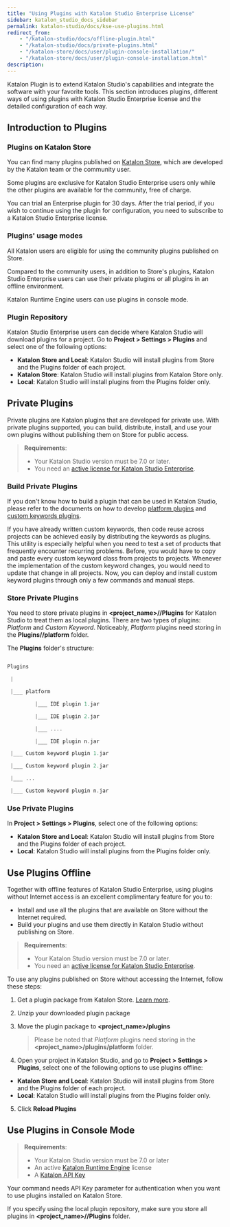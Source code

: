 ```yaml
---
title: "Using Plugins with Katalon Studio Enterprise License"
sidebar: katalon_studio_docs_sidebar
permalink: katalon-studio/docs/kse-use-plugins.html
redirect_from:
    - "/katalon-studio/docs/offline-plugin.html"
    - "/katalon-studio/docs/private-plugins.html"
    - "/katalon-store/docs/user/plugin-console-installation/"
    - "/katalon-store/docs/user/plugin-console-installation.html"
description:
---
```

Katalon Plugin is to extend Katalon Studio's capabilities and integrate the software with your favorite tools. This section introduces plugins, different ways of using plugins with Katalon Studio Enterprise license and the detailed configuration of each way.

## Introduction to Plugins

### Plugins on Katalon Store

You can find many plugins published on [Katalon Store](https://store.katalon.com/), which are developed by the Katalon team or the community user.

Some plugins are exclusive for Katalon Studio Enterprise users only while the other plugins are available for the community, free of charge.

You can trial an Enterprise plugin for 30 days. After the trial period, if you wish to continue using the plugin for configuration, you need to subscribe to a Katalon Studio Enterprise license.

### Plugins' usage modes

All Katalon users are eligible for using the community plugins published on Store.

Compared to the community users, in addition to Store's plugins, Katalon Studio Enterprise users can use their private plugins or all plugins in an offline environment.

Katalon Runtime Engine users can use plugins in console mode.

### Plugin Repository

Katalon Studio Enterprise users can decide where Katalon Studio will download plugins for a project. Go to **Project > Settings > Plugins** and select one of the following options:

* **Katalon Store and Local**: Katalon Studio will install plugins from Store and the Plugins folder of each project.
* **Katalon Store**: Katalon Studio will install plugins from Katalon Store only.
* **Local**: Katalon Studio will install plugins from the Plugins folder only.

## Private Plugins

Private plugins are Katalon plugins that are developed for private use. With private plugins supported, you can build, distribute, install, and use your own plugins without publishing them on Store for public access.

> **Requirements**:
>
> * Your Katalon Studio version must be 7.0 or later.
> * You need an [active license for Katalon Studio Enterprise](https://docs.katalon.com/katalon-studio/docs/license.html#paid-license).

### Build Private Plugins

If you don't know how to build a plugin that can be used in Katalon Studio, please refer to the documents on how to develop [platform plugins](https://docs.katalon.com/katalon-store/docs/publisher/create-plugin.html) and [custom keywords plugins](https://docs.katalon.com/katalon-store/docs/publisher/develop-custom-keywords.html).

If you have already written custom keywords, then code reuse across projects can be achieved easily by distributing the keywords as plugins. This utility is especially helpful when you need to test a set of products that frequently encounter recurring problems. Before, you would have to copy and paste every custom keyword class from projects to projects. Whenever the implementation of the custom keyword changes, you would need to update that change in all projects. Now, you can deploy and install custom keyword plugins through only a few commands and manual steps.

### Store Private Plugins

You need to store private plugins in **<project_name>//Plugins** for Katalon Studio to treat them as local plugins. There are two types of plugins: *Platform* and *Custom Keyword*. Noticeably, *Platform* plugins need storing in the **Plugins//platform** folder.

The **Plugins** folder's structure:

```groovy

Plugins

 |

 |___ platform

         |___ IDE plugin 1.jar

         |___ IDE plugin 2.jar

         |___ ....

         |___ IDE plugin n.jar

 |___ Custom keyword plugin 1.jar

 |___ Custom keyword plugin 2.jar

 |___ ...

 |___ Custom keyword plugin n.jar
```

### Use Private Plugins

In **Project > Settings > Plugins**, select one of the following options:

* **Katalon Store and Local**: Katalon Studio will install plugins from Store and the Plugins folder of each project.
* **Local**: Katalon Studio will install plugins from the Plugins folder only.

## Use Plugins Offline

Together with offline features of Katalon Studio Enterprise, using plugins without Internet access is an excellent complimentary feature for you to:

* Install and use all the plugins that are available on Store without the Internet required.
* Build your plugins and use them directly in Katalon Studio without publishing on Store.

> **Requirements**:
>
> * Your Katalon Studio version must be 7.0 or later.
> * You need an [active license for Katalon Studio Enterprise](https://docs.katalon.com/katalon-studio/docs/license.html#paid-license).

To use any plugins published on Store without accessing the Internet, follow these steps:

1. Get a plugin package from Katalon Store. [Learn more](https://docs.katalon.com/katalon-store/docs/user/getting-started.html#download-plugin-packages).
2. Unzip your downloaded plugin package
3. Move the plugin package to **<project_name>/plugins**

   > Please be noted that *Platform* plugins need storing in the **<project_name>/plugins/platform** folder.

4. Open your project in Katalon Studio, and go to **Project > Settings > Plugins**, select one of the following options to use plugins offline:

* **Katalon Store and Local**: Katalon Studio will install plugins from Store and the Plugins folder of each project.
* **Local**: Katalon Studio will install plugins from the Plugins folder only.

5. Click **Reload Plugins**

## Use Plugins in Console Mode

> **Requirements**:
>
> * Your Katalon Studio version must be 7.0 or later
> * An active [Katalon Runtime Engine](https://docs.katalon.com/katalon-studio/docs/intro-RE.html) license
> * A [Katalon API Key](https://docs.katalon.com/katalon-analytics/docs/ka-api-key.html#create-an-api-key)

Your command needs API Key parameter for authentication when you want to use plugins installed on Katalon Store.

If you specify using the local plugin repository, make sure you store all plugins in **<project_name>//Plugins** folder.
